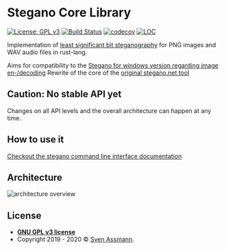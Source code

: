 # Stegano Core Library

[![License: GPL v3](https://img.shields.io/badge/License-GPLv3-blue.svg)](https://www.gnu.org/licenses/gpl-3.0)
[![Build Status](https://github.com/steganogram/stegano-rs/workflows/Build/badge.svg)](https://github.com/steganogram/stegano-rs/actions?query=branch%3Amain+workflow%3ABuild+)
[![codecov](https://codecov.io/gh/steganogram/stegano-rs/branch/main/graph/badge.svg)](https://codecov.io/gh/steganogram/stegano-rs)
[![LOC](https://tokei.rs/b1/github/steganogram/stegano-rs?category=code)](https://github.com/Aaronepower/tokei)

Implementation of [least significant bit steganography][lsb] for PNG images and WAV audio files in rust-lang.

Aims for compatibility to the [Stegano for windows version regarding image en-/decoding][1]
Rewrite of the core of the [original stegano.net tool][1]

[lsb]: https://youtu.be/ARDhkujNXrY?t=705

## Caution: No stable API yet
 
Changes on all API levels and the overall architecture can happen at any time.

## How to use it

[Checkout the stegano command line interface documentation][3]

## Architecture

![architecture overview](https://github.com/steganogram/stegano-rs/raw/main/stegano-core/docs/architecture-overview.png)

## License

- **[GNU GPL v3 license](https://www.gnu.org/licenses/gpl-3.0)**
- Copyright 2019 - 2020 © [Sven Assmann][2].

[1]: http://www.stegano.org
[2]: https://www.d34dl0ck.me
[3]: https://crates.io/crates/stegano-cli